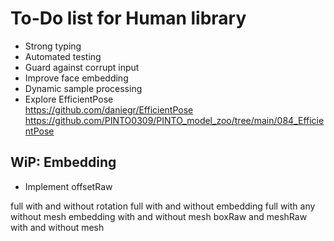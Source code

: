 # To-Do list for Human library

- Strong typing
- Automated testing
- Guard against corrupt input
- Improve face embedding
- Dynamic sample processing
- Explore EfficientPose  
  <https://github.com/daniegr/EfficientPose>  
  <https://github.com/PINTO0309/PINTO_model_zoo/tree/main/084_EfficientPose>

## WiP: Embedding

- Implement offsetRaw

full with and without rotation
full with and without embedding
full with any without mesh
embedding with and without mesh
boxRaw and meshRaw with and without mesh
